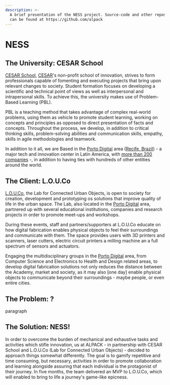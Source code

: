 ```yaml
---
description: >-
  A brief presentation of the NESS project. Source-code and other repositories
  can be found at https://github.com/alpack
---
```


# NESS

## The University: CESAR School <a id="the-university-cesar-school"></a>

[CESAR School](https://www.cesar.school), [CESAR](https://www.cesar.org.br)'s non-profit school of innovation, strives to form professionals capable of fomenting and executing projects that bring upon relevant changes to society. Student formation focuses on developing a scientific and technical point of views as well as interpersonal and intrapersonal skills. To achieve this, the university makes use of Problem-Based Learning \(PBL\).

PBL is a teaching method that takes advantage of complex real-world problems, using them as vehicle to promote student learning, working on concepts and principles as opposed to direct presentation of facts and concepts. Throughout the process, we develop, in addition to critical thinking skills, problem-solving abilities and communication skills, empathy, skills in agile methodologies and teamwork.

In addition to it all, we are Based in the [Porto Digital](http://www.portodigital.org/home) area \([Recife, Brazil](https://goo.gl/maps/VYs9rRKP72T2)\) - a major tech and innovation center in Latin America, with [more than 200 companies](https://en.wikipedia.org/wiki/Porto_Digital) -, in addition to having ties with hundreds of other entities around the world. 

## The Client: L.O.U.Co <a id="the-client-l-o-u-co"></a>

[L.O.U.Co](http://www.portodigital.org/diferenciais/equipamentos/louco), the Lab for Connected Urban Objects, is open to society for creation, development and prototyping os solutions that improve quality of life in the urban space. The Lab, also located in the  [Porto Digital](http://www.portodigital.org/home) area, partnered up with several educational institutions, companies and research projects in order to promote meet-ups and workshops.

During these events, staff and partners/supporters at L.O.U.Co educate on how digital fabrication enables physical objects to feel their surroundings and communicate with them. The space provides users with 3D printers and scanners, laser cutters, electric circuit printers a milling machine an a full spectrum of sensors and actuators.

Engaging the multidisciplinary groups in the [Porto Digital](http://www.portodigital.org/home) area, from Computer Science and Electronics to Health and Design related areas, to develop digital fabrication solutions not only reduces the distance between the Academy, market and society, as it may also \[one day\] enable physical objects to communicate beyond their surroundings - maybe people, or even entire cities.

## The Problem: ?

paragraph

## The Solution: NESS! 

In order to overcome the burden of mechanical and exhaustive tasks and activities which stifle innovation, us at ALPACK - in partnership with CESAR School and L.O.U.Co \(Lab for Connected Urban Objects\) - decided to approach things somewhat differently. The goal is to gamify repetitive and time consuming, but necessary, activities in order to promote collaboration and learning alongside assuring that each individual is the protagonist of their journey. In five months, the team delivered an MVP to L.O.U.Co, which will enabled to bring to life a journey's game-like epicness.

